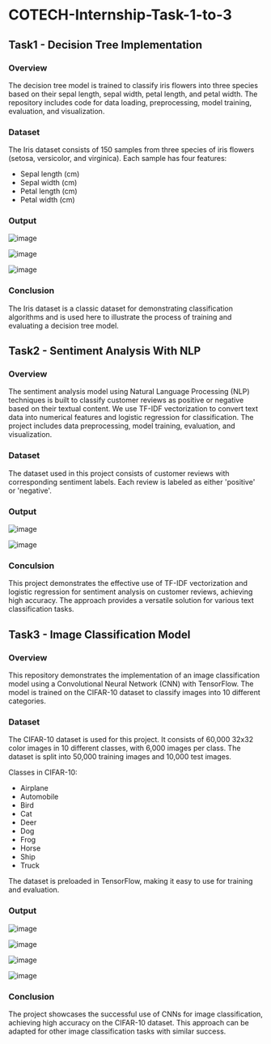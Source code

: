 # COTECH-Internship-Task-1-to-3
## Task1 - Decision Tree Implementation
### Overview
  The decision tree model is trained to classify iris flowers into three species based on their sepal length, sepal width, petal length, and petal width. The repository includes code for data loading, preprocessing, model training, evaluation, and visualization.
### Dataset
The Iris dataset consists of 150 samples from three species of iris flowers (setosa, versicolor, and virginica).
Each sample has four features:
 - Sepal length (cm)
 - Sepal width (cm)
 - Petal length (cm)
 - Petal width (cm)
### Output
![image](https://github.com/user-attachments/assets/d717d306-d4ee-458a-9f26-79bf86ad34df)

![image](https://github.com/user-attachments/assets/8d72a8bb-fc1d-4312-9310-29610b16c543)

![image](https://github.com/user-attachments/assets/ceda6cbc-dd7d-4431-8945-53153b001e99)

### Conclusion
  The Iris dataset is a classic dataset for demonstrating classification algorithms and is used here to illustrate the process of training and evaluating a decision tree model.

## Task2 - Sentiment Analysis With NLP
### Overview
  The sentiment analysis model using Natural Language Processing (NLP) techniques is built to classify customer reviews as positive or negative based on their textual content. We use TF-IDF vectorization to convert text data into numerical features and logistic regression for classification. The project includes data preprocessing, model training, evaluation, and visualization.
### Dataset
The dataset used in this project consists of customer reviews with corresponding sentiment labels. Each review is labeled as either 'positive' or 'negative'.
### Output
![image](https://github.com/user-attachments/assets/4ee2b2a4-837b-4385-bede-89595c535283)

![image](https://github.com/user-attachments/assets/c8101ca3-3136-4b39-b8a5-42e399ddb651)
### Conculsion
  This project demonstrates the effective use of TF-IDF vectorization and logistic regression for sentiment analysis on customer reviews, achieving high accuracy. The approach provides a versatile solution for various text classification tasks.

## Task3 - Image Classification Model
### Overview
  This repository demonstrates the implementation of an image classification model using a Convolutional Neural Network (CNN) with TensorFlow. The model is trained on the CIFAR-10 dataset to classify images into 10 different categories.
### Dataset
The CIFAR-10 dataset is used for this project. It consists of 60,000 32x32 color images in 10 different classes, with 6,000 images per class. The dataset is split into 50,000 training images and 10,000 test images.

Classes in CIFAR-10:

 - Airplane
 - Automobile
 - Bird
 - Cat
 - Deer
 - Dog
 - Frog
 - Horse
 - Ship
 - Truck

The dataset is preloaded in TensorFlow, making it easy to use for training and evaluation.
### Output
![image](https://github.com/user-attachments/assets/62f23051-544a-4a96-813a-634dfb1ffd6f)

![image](https://github.com/user-attachments/assets/3904b9e4-0310-4df0-b27e-512215ffae45)

![image](https://github.com/user-attachments/assets/b0c699a6-7931-4180-a232-989fbb6d110b)

![image](https://github.com/user-attachments/assets/964324bc-c66c-4b11-8f7a-fc3ba5c0cad7)

### Conclusion
The project showcases the successful use of CNNs for image classification, achieving high accuracy on the CIFAR-10 dataset. This approach can be adapted for other image classification tasks with similar success.
